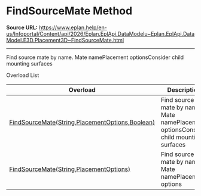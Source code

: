 # FindSourceMate Method

**Source URL:** https://www.eplan.help/en-us/Infoportal/Content/api/2026/Eplan.EplApi.DataModelu~Eplan.EplApi.DataModel.E3D.Placement3D~FindSourceMate.html

---

Find source mate by name. Mate namePlacement optionsConsider child mounting surfaces

Overload List

| Overload | Description |
| --- | --- |
| [FindSourceMate(String,PlacementOptions,Boolean)](Eplan.EplApi.DataModelu~Eplan.EplApi.DataModel.E3D.Placement3D~FindSourceMate(String,PlacementOptions,Boolean).html) | Find source mate by name. Mate namePlacement optionsConsider child mounting surfaces |
| [FindSourceMate(String,PlacementOptions)](Eplan.EplApi.DataModelu~Eplan.EplApi.DataModel.E3D.Placement3D~FindSourceMate(String,PlacementOptions).html) | Find source mate by name. Mate namePlacement options |
